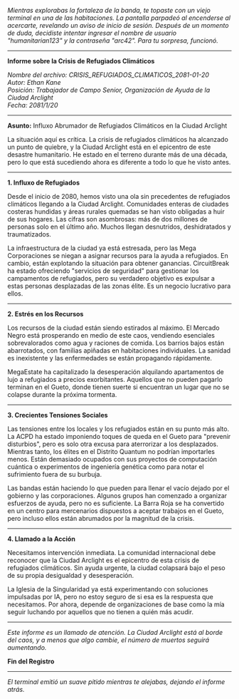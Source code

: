 _Mientras explorabas la fortaleza de la banda, te topaste con un viejo terminal en una de las habitaciones. La pantalla parpadeó al encenderse al acercarte, revelando un aviso de inicio de sesión. Después de un momento de duda, decidiste intentar ingresar el nombre de usuario "humanitarian123" y la contraseña "arc42". Para tu sorpresa, funcionó._

---

**Informe sobre la Crisis de Refugiados Climáticos**

_Nombre del archivo: CRISIS_REFUGIADOS_CLIMATICOS_2081-01-20  
Autor: Ethan Kane  
Posición: Trabajador de Campo Senior, Organización de Ayuda de la Ciudad Arclight  
Fecha: 2081/1/20_

---

**Asunto:** Influxo Abrumador de Refugiados Climáticos en la Ciudad Arclight

La situación aquí es crítica. La crisis de refugiados climáticos ha alcanzado un punto de quiebre, y la Ciudad Arclight está en el epicentro de este desastre humanitario. He estado en el terreno durante más de una década, pero lo que está sucediendo ahora es diferente a todo lo que he visto antes.

---

**1. Influxo de Refugiados**

Desde el inicio de 2080, hemos visto una ola sin precedentes de refugiados climáticos llegando a la Ciudad Arclight. Comunidades enteras de ciudades costeras hundidas y áreas rurales quemadas se han visto obligadas a huir de sus hogares. Las cifras son asombrosas: más de dos millones de personas solo en el último año. Muchos llegan desnutridos, deshidratados y traumatizados.

La infraestructura de la ciudad ya está estresada, pero las Mega Corporaciones se niegan a asignar recursos para la ayuda a refugiados. En cambio, están explotando la situación para obtener ganancias. CircuitBreak ha estado ofreciendo "servicios de seguridad" para gestionar los campamentos de refugiados, pero su verdadero objetivo es expulsar a estas personas desplazadas de las zonas élite. Es un negocio lucrativo para ellos.

---

**2. Estrés en los Recursos**

Los recursos de la ciudad están siendo estirados al máximo. El Mercado Negro está prosperando en medio de este caos, vendiendo esenciales sobrevalorados como agua y raciones de comida. Los barrios bajos están abarrotados, con familias apiñadas en habitaciones individuales. La sanidad es inexistente y las enfermedades se están propagando rápidamente.

MegaEstate ha capitalizado la desesperación alquilando apartamentos de lujo a refugiados a precios exorbitantes. Aquellos que no pueden pagarlo terminan en el Gueto, donde tienen suerte si encuentran un lugar que no se colapse durante la próxima tormenta.

---

**3. Crecientes Tensiones Sociales**

Las tensiones entre los locales y los refugiados están en su punto más alto. La ACPD ha estado imponiendo toques de queda en el Gueto para "prevenir disturbios", pero es solo otra excusa para aterrorizar a los desplazados. Mientras tanto, los élites en el Distrito Quantum no podrían importarles menos. Están demasiado ocupados con sus proyectos de computación cuántica o experimentos de ingeniería genética como para notar el sufrimiento fuera de su burbuja.

Las bandas están haciendo lo que pueden para llenar el vacío dejado por el gobierno y las corporaciones. Algunos grupos han comenzado a organizar esfuerzos de ayuda, pero no es suficiente. La Barra Roja se ha convertido en un centro para mercenarios dispuestos a aceptar trabajos en el Gueto, pero incluso ellos están abrumados por la magnitud de la crisis.

---

**4. Llamado a la Acción**

Necesitamos intervención inmediata. La comunidad internacional debe reconocer que la Ciudad Arclight es el epicentro de esta crisis de refugiados climáticos. Sin ayuda urgente, la ciudad colapsará bajo el peso de su propia desigualdad y desesperación.

La Iglesia de la Singularidad ya está experimentando con soluciones impulsadas por IA, pero no estoy seguro de si esa es la respuesta que necesitamos. Por ahora, depende de organizaciones de base como la mía seguir luchando por aquellos que no tienen a quién más acudir.

---

_Este informe es un llamado de atención. La Ciudad Arclight está al borde del caos, y a menos que algo cambie, el número de muertos seguirá aumentando._

**Fin del Registro**

---

_El terminal emitió un suave pitido mientras te alejabas, dejando el informe atrás._
